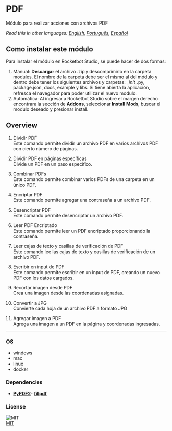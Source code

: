 # PDF
  
Módulo para realizar acciones con archivos PDF  

*Read this in other languages: [English](README.md), [Português](README.pr.md), [Español](README.es.md)*

## Como instalar este módulo
  
Para instalar el módulo en Rocketbot Studio, se puede hacer de dos formas:
1. Manual: __Descargar__ el archivo .zip y descomprimirlo en la carpeta modules. El nombre de la carpeta debe ser el mismo al del módulo y dentro debe tener los siguientes archivos y carpetas: \__init__.py, package.json, docs, example y libs. Si tiene abierta la aplicación, refresca el navegador para poder utilizar el nuevo modulo.
2. Automática: Al ingresar a Rocketbot Studio sobre el margen derecho encontrara la sección de **Addons**, seleccionar **Install Mods**, buscar el modulo deseado y presionar install.  


## Overview


1. Dividir PDF  
Este comando permite dividir un archivo PDF en varios archivos PDF con cierto número de páginas.

2. Dividir PDF en páginas específicas  
Divide un PDF en un paso específico.

3. Combinar PDFs  
Este comando permite combinar varios PDFs de una carpeta en un único PDF.

4. Encriptar PDF  
Este comando permite agregar una contraseña a un archivo PDF.

5. Desencriptar PDF  
Este comando permite desencriptar un archivo PDF.

6. Leer PDF Encriptado  
Este comando permite leer un PDF encriptado proporcionando la contraseña.

7. Leer cajas de texto y casillas de verificación de PDF  
Este comando lee las cajas de texto y casillas de verificación de un archivo PDF.

8. Escribir en input de PDF  
Este comando permite escribir en un input de PDF, creando un nuevo PDF con los datos cargados.

9. Recortar imagen desde PDF  
Crea una imagen desde las coordenadas asignadas.

10. Convertir a JPG  
Convierte cada hoja de un archivo PDF a formato JPG

11. Agregar imagen a PDF  
Agrega una imagen a un PDF en la página y coordenadas ingresadas.  




----
### OS

- windows
- mac
- linux
- docker

### Dependencies
- [**PyPDF2**](https://pypi.org/project/PyPDF2/)- [**fillpdf**](https://pypi.org/project/fillpdf/)
### License
  
![MIT](https://camo.githubusercontent.com/107590fac8cbd65071396bb4d04040f76cde5bde/687474703a2f2f696d672e736869656c64732e696f2f3a6c6963656e73652d6d69742d626c75652e7376673f7374796c653d666c61742d737175617265)  
[MIT](http://opensource.org/licenses/mit-license.ph)